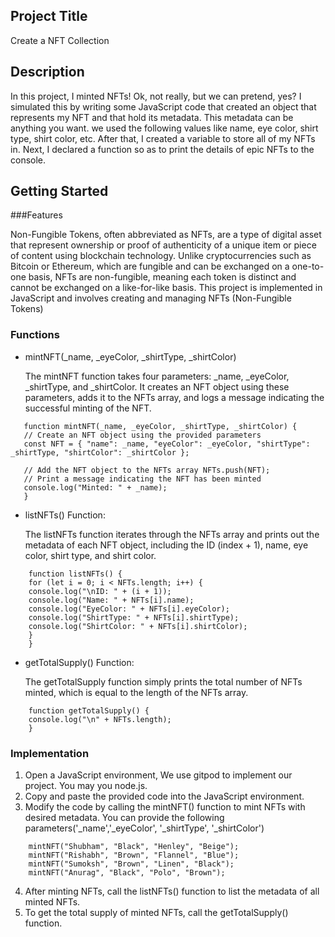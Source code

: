 ## Project Title

Create a NFT Collection

## Description

In this project, I minted NFTs! Ok, not really, but we can pretend, yes? I simulated this by writing some JavaScript code that created an object that represents my NFT and that hold its metadata. This metadata can be anything you want. we used the following values like name, eye color, shirt type, shirt color, etc. After that, I created a variable to store all of my NFTs in. Next, I declared a function so as to print the details of epic NFTs to the console.

## Getting Started

###Features

Non-Fungible Tokens, often abbreviated as NFTs, are a type of digital asset that represent ownership or proof of authenticity of a unique item or piece of content using blockchain technology. Unlike cryptocurrencies such as Bitcoin or Ethereum, which are fungible and can be exchanged on a one-to-one basis, NFTs are non-fungible, meaning each token is distinct and cannot be exchanged on a like-for-like basis. This project is implemented in JavaScript and involves creating and managing NFTs (Non-Fungible Tokens)

### Functions

* mintNFT(_name, _eyeColor, _shirtType, _shirtColor)

  The mintNFT function takes four parameters: _name, _eyeColor, _shirtType, and _shirtColor. It creates an NFT object
  using these parameters, adds it to the NFTs array, and logs a message indicating the successful minting of the NFT.

```
   function mintNFT(_name, _eyeColor, _shirtType, _shirtColor) {
   // Create an NFT object using the provided parameters
   const NFT = { "name": _name, "eyeColor": _eyeColor, "shirtType": _shirtType, "shirtColor": _shirtColor };

   // Add the NFT object to the NFTs array NFTs.push(NFT);
   // Print a message indicating the NFT has been minted
   console.log("Minted: " + _name);
   }
```

* listNFTs() Function:

  The listNFTs function iterates through the NFTs array and prints out the metadata of each NFT object, including the
  ID (index + 1), name, eye color, shirt type, and shirt color.
```
    function listNFTs() {
    for (let i = 0; i < NFTs.length; i++) {
    console.log("\nID: " + (i + 1));
    console.log("Name: " + NFTs[i].name);
    console.log("EyeColor: " + NFTs[i].eyeColor);
    console.log("ShirtType: " + NFTs[i].shirtType);
    console.log("ShirtColor: " + NFTs[i].shirtColor);
    }
    }
```

* getTotalSupply() Function:

  The getTotalSupply function simply prints the total number of NFTs minted, which is equal to the length of the NFTs array.
```
    function getTotalSupply() {
    console.log("\n" + NFTs.length);
    }
```

### Implementation

1. Open a JavaScript environment, We use gitpod to implement our project. You may you node.js.
2. Copy and paste the provided code into the JavaScript environment.
3. Modify the code by calling the mintNFT() function to mint NFTs with desired metadata. You can provide the following parameters('_name','_eyeColor', '_shirtType', '_shirtColor')

```
    mintNFT("Shubham", "Black", "Henley", "Beige");
    mintNFT("Rishabh", "Brown", "Flannel", "Blue");
    mintNFT("Sumoksh", "Brown", "Linen", "Black");
    mintNFT("Anurag", "Black", "Polo", "Brown");
```
  
4. After minting NFTs, call the listNFTs() function to list the metadata of all minted NFTs.
5. To get the total supply of minted NFTs, call the getTotalSupply() function.
  
